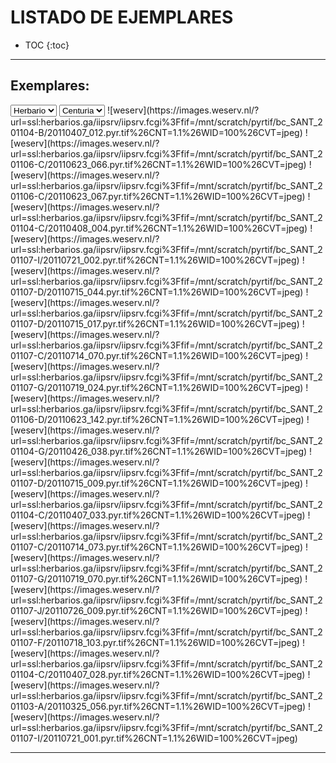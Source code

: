 # LISTADO DE EJEMPLARES
* TOC 
{:toc}

<link rel="stylesheet" href="exsi.css">
<script type="text/javascript" href="./exsi.js"></script>

-----------


<div id='panel' style='background:yellow; border: 3px dashed grey; visibility: hidden; position: fixed; top:5px; background: white; width: 90%; height: 90%; top:5%; left:5%;'>
<span title="CLOSE" style="cursor:pointer;border:2px solid black;padding:3px;background:lightgrey;font-weight: bold;" onclick="document.getElementById('panel').style.visibility='hidden';">CLOSE</span><br>
<div id='visor' style='background:cyan;'>
<li>bla</li>
<li>bla</li>
<li>bla</li>
## probas
### proba A
- uno
- dos
### proba 2
1. uno
2. dos
</div>
</div>

## Exemplares:

<select>
<option selected>Herbario</option>
<option>ABH</option><option>SANT</option>
</select>
<select>
<option selected>Centuria</option>
<option>1</option><option>2</option>
</select>
<span class=exemplar id='1' c='1' h='ABH' onclick="ver();" title='1(1): Anarrhinum fruticosum Desf. subsp. fruticosum'>![weserv](https://images.weserv.nl/?url=ssl:herbarios.ga/iipsrv/iipsrv.fcgi%3Ffif=/mnt/scratch/pyrtif/bc_SANT_201104-B/20110407_012.pyr.tif%26CNT=1.1%26WID=100%26CVT=jpeg)</span> <span class=exemplar id='2' c='1' h='ABH' onclick="ver();" title='1(2): Filago fuscescens Pomel'>![weserv](https://images.weserv.nl/?url=ssl:herbarios.ga/iipsrv/iipsrv.fcgi%3Ffif=/mnt/scratch/pyrtif/bc_SANT_201106-C/20110623_066.pyr.tif%26CNT=1.1%26WID=100%26CVT=jpeg)</span> <span class=exemplar id='3' c='1' h='ABH' onclick="ver();" title='1(3): Filago mareotica Delile'>![weserv](https://images.weserv.nl/?url=ssl:herbarios.ga/iipsrv/iipsrv.fcgi%3Ffif=/mnt/scratch/pyrtif/bc_SANT_201106-C/20110623_067.pyr.tif%26CNT=1.1%26WID=100%26CVT=jpeg)</span> <span class=exemplar id='4' c='1' h='ABH' onclick="ver();" title='1(4): Aristida caerulescens Desf.'>![weserv](https://images.weserv.nl/?url=ssl:herbarios.ga/iipsrv/iipsrv.fcgi%3Ffif=/mnt/scratch/pyrtif/bc_SANT_201104-C/20110408_004.pyr.tif%26CNT=1.1%26WID=100%26CVT=jpeg)</span> <span class=exemplar id='5' c='1' h='ABH' onclick="ver();" title='1(5): Vella lucentina M.B. Crespo'>![weserv](https://images.weserv.nl/?url=ssl:herbarios.ga/iipsrv/iipsrv.fcgi%3Ffif=/mnt/scratch/pyrtif/bc_SANT_201107-I/20110721_002.pyr.tif%26CNT=1.1%26WID=100%26CVT=jpeg)</span> <span class=exemplar id='6' c='1' h='ABH' onclick="ver();" title='1(6): Matthiola lunata DC.'>![weserv](https://images.weserv.nl/?url=ssl:herbarios.ga/iipsrv/iipsrv.fcgi%3Ffif=/mnt/scratch/pyrtif/bc_SANT_201107-D/20110715_044.pyr.tif%26CNT=1.1%26WID=100%26CVT=jpeg)</span> <span class=exemplar id='7' c='1' h='h.Alejandre' onclick="ver();" title='1(7): Myricaria germanica (L.) Desv.'>![weserv](https://images.weserv.nl/?url=ssl:herbarios.ga/iipsrv/iipsrv.fcgi%3Ffif=/mnt/scratch/pyrtif/bc_SANT_201107-D/20110715_017.pyr.tif%26CNT=1.1%26WID=100%26CVT=jpeg)</span> <span class=exemplar id='8' c='1' h='h.Alejandre' onclick="ver();" title='1(8): Ononis rotundifolia L.'>![weserv](https://images.weserv.nl/?url=ssl:herbarios.ga/iipsrv/iipsrv.fcgi%3Ffif=/mnt/scratch/pyrtif/bc_SANT_201107-C/20110714_070.pyr.tif%26CNT=1.1%26WID=100%26CVT=jpeg)</span> <span class=exemplar id='9' c='1' h='h.Alejandre' onclick="ver();" title='1(9): Scirpus cespitosus L. subsp. germanicus (Palla) Brodd.'>![weserv](https://images.weserv.nl/?url=ssl:herbarios.ga/iipsrv/iipsrv.fcgi%3Ffif=/mnt/scratch/pyrtif/bc_SANT_201107-G/20110719_024.pyr.tif%26CNT=1.1%26WID=100%26CVT=jpeg)</span> <span class=exemplar id='10' c='1' h='h.Alejandre' onclick="ver();" title='1(10): Hedysarum spinosissimum L.'>![weserv](https://images.weserv.nl/?url=ssl:herbarios.ga/iipsrv/iipsrv.fcgi%3Ffif=/mnt/scratch/pyrtif/bc_SANT_201106-D/20110623_142.pyr.tif%26CNT=1.1%26WID=100%26CVT=jpeg)</span> <span class=exemplar id='11' c='1' h='h.Alejandre' onclick="ver();" title='1(11): Cynoglossum germanicum Jacq.'>![weserv](https://images.weserv.nl/?url=ssl:herbarios.ga/iipsrv/iipsrv.fcgi%3Ffif=/mnt/scratch/pyrtif/bc_SANT_201104-G/20110426_038.pyr.tif%26CNT=1.1%26WID=100%26CVT=jpeg)</span> <span class=exemplar id='12' c='1' h='h.Alejandre' onclick="ver();" title='1(12): Nepeta beltranii Pau'>![weserv](https://images.weserv.nl/?url=ssl:herbarios.ga/iipsrv/iipsrv.fcgi%3Ffif=/mnt/scratch/pyrtif/bc_SANT_201107-D/20110715_009.pyr.tif%26CNT=1.1%26WID=100%26CVT=jpeg)</span> <span class=exemplar id='13' c='1' h='SALA' onclick="ver();" title='1(13): Anthyllis vulneraria L. subsp. alpestris (Kit. ex Schult.) Asch. & Graebn.'>![weserv](https://images.weserv.nl/?url=ssl:herbarios.ga/iipsrv/iipsrv.fcgi%3Ffif=/mnt/scratch/pyrtif/bc_SANT_201104-C/20110407_033.pyr.tif%26CNT=1.1%26WID=100%26CVT=jpeg)</span> <span class=exemplar id='14' c='1' h='SALA' onclick="ver();" title='1(14): Onobrychis saxatilis (L.) Lam.'>![weserv](https://images.weserv.nl/?url=ssl:herbarios.ga/iipsrv/iipsrv.fcgi%3Ffif=/mnt/scratch/pyrtif/bc_SANT_201107-C/20110714_073.pyr.tif%26CNT=1.1%26WID=100%26CVT=jpeg)</span> <span class=exemplar id='15' c='1' h='VAL' onclick="ver();" title='1(15): Salvia lavandulifolia Vahl subsp. lavandulifolia'>![weserv](https://images.weserv.nl/?url=ssl:herbarios.ga/iipsrv/iipsrv.fcgi%3Ffif=/mnt/scratch/pyrtif/bc_SANT_201107-G/20110719_070.pyr.tif%26CNT=1.1%26WID=100%26CVT=jpeg)</span> <span class=exemplar id='16' c='1' h='VAL' onclick="ver();" title='1(16): Thymus baeticus Boiss. ex Lacaita'>![weserv](https://images.weserv.nl/?url=ssl:herbarios.ga/iipsrv/iipsrv.fcgi%3Ffif=/mnt/scratch/pyrtif/bc_SANT_201107-J/20110726_009.pyr.tif%26CNT=1.1%26WID=100%26CVT=jpeg)</span> <span class=exemplar id='17' c='1' h='VAL' onclick="ver();" title='1(17): Phlomis purpurea L. subsp. almeriensis (Pau) Losa & Rivas Goday ex Rivas Martínez'>![weserv](https://images.weserv.nl/?url=ssl:herbarios.ga/iipsrv/iipsrv.fcgi%3Ffif=/mnt/scratch/pyrtif/bc_SANT_201107-F/20110718_103.pyr.tif%26CNT=1.1%26WID=100%26CVT=jpeg)</span> <span class=exemplar id='18' c='1' h='VAL' onclick="ver();" title='1(18): Anthyllis onobrychioides Cav.'>![weserv](https://images.weserv.nl/?url=ssl:herbarios.ga/iipsrv/iipsrv.fcgi%3Ffif=/mnt/scratch/pyrtif/bc_SANT_201104-C/20110407_028.pyr.tif%26CNT=1.1%26WID=100%26CVT=jpeg)</span> <span class=exemplar id='19' c='1' h='h.V.J.Arán' onclick="ver();" title='1(19): Narcissus assoanus Dufour ex Schult. & Schult. fil.'>![weserv](https://images.weserv.nl/?url=ssl:herbarios.ga/iipsrv/iipsrv.fcgi%3Ffif=/mnt/scratch/pyrtif/bc_SANT_201103-A/20110325_056.pyr.tif%26CNT=1.1%26WID=100%26CVT=jpeg)</span> <span class=exemplar id='20' c='1' h='h.V.J.Arán' onclick="ver();" title='1(20): Vella pseudocytisus L. subsp. pseudocytisus'>![weserv](https://images.weserv.nl/?url=ssl:herbarios.ga/iipsrv/iipsrv.fcgi%3Ffif=/mnt/scratch/pyrtif/bc_SANT_201107-I/20110721_001.pyr.tif%26CNT=1.1%26WID=100%26CVT=jpeg)</span> 

-----------

